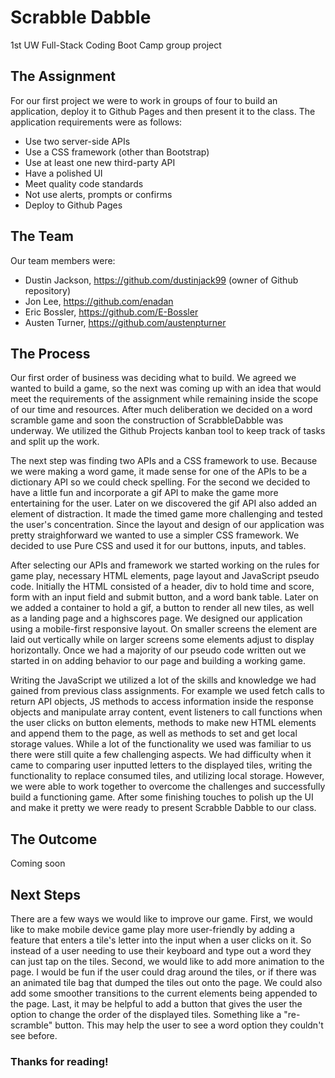 # Scrabble Dabble
1st UW Full-Stack Coding Boot Camp group project

## The Assignment
For our first project we were to work in groups of four to build an application, deploy it to Github Pages and then present it to the class. The application requirements were as follows:
* Use two server-side APIs
* Use a CSS framework (other than Bootstrap)
* Use at least one new third-party API
* Have a polished UI
* Meet quality code standards
* Not use alerts, prompts or confirms
* Deploy to Github Pages

## The Team
Our team members were:
* Dustin Jackson, https://github.com/dustinjack99 (owner of Github repository)
* Jon Lee, https://github.com/enadan
* Eric Bossler, https://github.com/E-Bossler
* Austen Turner, https://github.com/austenpturner

## The Process
Our first order of business was deciding what to build. We agreed we wanted to build a game, so the next was coming up with an idea that would meet the requirements of the assignment while remaining inside the scope of our time and resources. After much deliberation we decided on a word scramble game and soon the construction of ScrabbleDabble was underway. We utilized the Github Projects kanban tool to keep track of tasks and split up the work. 

The next step was finding two APIs and a CSS framework to use. Because we were making a word game, it made sense for one of the APIs to be a dictionary API so we could check spelling. For the second we decided to have a little fun and incorporate a gif API to make the game more entertaining for the user. Later on we discovered the gif API also added an element of distraction. It made the timed game more challenging and tested the user's concentration. Since the layout and design of our application was pretty straighforward we wanted to use a simpler CSS framework. We decided to use Pure CSS and used it for our buttons, inputs, and tables. 

After selecting our APIs and framework we started working on the rules for game play, necessary HTML elements, page layout and JavaScript pseudo code. Initially the HTML consisted of a header, div to hold time and score, form with an input field and submit button, and a word bank table. Later on we added a container to hold a gif, a button to render all new tiles, as well as a landing page and a highscores page. We designed our application using a mobile-first responsive layout. On smaller screens the element are laid out vertically while on larger screens some elements adjust to display horizontally. Once we had a majority of our pseudo code written out we started in on adding behavior to our page and building a working game.

Writing the JavaScript we utilized a lot of the skills and knowledge we had gained from previous class assignments. For example we used fetch calls to return API objects, JS methods to access information inside the response objects and manipulate array content, event listeners to call functions when the user clicks on button elements, methods to make new HTML elements and append them to the page, as well as methods to set and get local storage values. While a lot of the functionality we used was familiar to us there were still quite a few challenging aspects. We had difficulty when it came to comparing user inputted letters to the displayed tiles, writing the functionality to replace consumed tiles, and utilizing local storage. However, we were able to work together to overcome the challenges and successfully build a functioning game. After some finishing touches to polish up the UI and make it pretty we were ready to present Scrabble Dabble to our class. 

## The Outcome
Coming soon

## Next Steps
There are a few ways we would like to improve our game. First, we would like to make mobile device game play more user-friendly by adding a feature that enters a tile's letter into the input when a user clicks on it. So instead of a user needing to use their keyboard and type out a word they can just tap on the tiles. 
Second, we would like to add more animation to the page. I would be fun if the user could drag around the tiles, or if there was an animated tile bag that dumped the tiles out onto the page. We could also add some smoother transitions to the current elements being appended to the page.
Last, it may be helpful to add a button that gives the user the option to change the order of the displayed tiles. Something like a "re-scramble" button. This may help the user to see a word option they couldn't see before. 

### Thanks for reading! 
